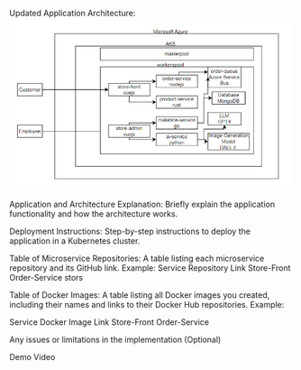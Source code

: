 Updated Application Architecture:
![Diagram](/images/diagram.png)  

Application and Architecture Explanation:
Briefly explain the application functionality and how the architecture works.

Deployment Instructions:
Step-by-step instructions to deploy the application in a Kubernetes cluster.

Table of Microservice Repositories:
A table listing each microservice repository and its GitHub link.
Example:
Service	Repository Link
Store-Front	[<GitHub Link>](https://github.com/duytk1/CST8915-final/tree/master/store-front)
Order-Service	<GitHub Link>
stors

Table of Docker Images:
A table listing all Docker images you created, including their names and links to their Docker Hub repositories.
Example:

Service	Docker Image Link
Store-Front	<Docker Hub Link>
Order-Service	<Docker Hub Link>

Any issues or limitations in the implementation (Optional)

Demo Video